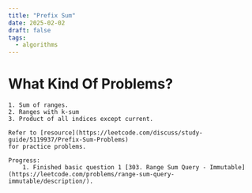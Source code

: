 ```yaml
---
title: "Prefix Sum"
date: 2025-02-02
draft: false
tags:
  - algorithms
---
```


# What Kind Of Problems?
	1. Sum of ranges.
	2. Ranges with k-sum
	3. Product of all indices except current.

```
Refer to [resource](https://leetcode.com/discuss/study-guide/5119937/Prefix-Sum-Problems)
for practice problems.

Progress: 
	1. Finished basic question 1 [303. Range Sum Query - Immutable](https://leetcode.com/problems/range-sum-query-immutable/description/). 
```